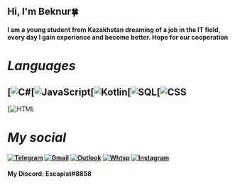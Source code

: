 ## Hi, I'm Beknur🍀
#### I am a young student from Kazakhstan dreaming of a job in the IT field, every day I gain experience and become better. Hope for our cooperation

# *Languages*
## [![C#](https://img.shields.io/badge/C%23-239120?style=for-the-badge&logo=c-sharp&logoColor=white)[![JavaScript](https://img.shields.io/badge/JavaScript-323330?style=for-the-badge&logo=javascript&logoColor=F7DF1E)[![Kotlin](https://img.shields.io/badge/Kotlin-0095D5?&style=for-the-badge&logo=kotlin&logoColor=white)[![SQL](https://img.shields.io/badge/PLSQL-F80000?style=for-the-badge&logo=oracle&logoColor=black)[![CSS](https://img.shields.io/badge/CSS3-1572B6?style=for-the-badge&logo=css3&logoColor=white)
[![HTML](https://img.shields.io/badge/HTML5-E34F26?style=for-the-badge&logo=html5&logoColor=white)

# *My social*
#### [![Telegram](https://img.shields.io/badge/Telegram-2CA5E0?style=for-the-badge&logo=telegram&logoColor=white)](https://t.me/idhoroso)  [![Gmail](https://img.shields.io/badge/Gmail-D14836?style=for-the-badge&logo=gmail&logoColor=white)](mailto:sailaukhanbeknur@gmail.com) [![Outlook](https://img.shields.io/badge/Microsoft_Outlook-0078D4?style=for-the-badge&logo=microsoft-outlook&logoColor=white)](mailto:bekasail@outlook.com) [![Whtsp](https://img.shields.io/badge/WhatsApp-25D366?style=for-the-badge&logo=whatsapp&logoColor=white)](https://wa.me/77765311600) [![Instagram](https://img.shields.io/badge/Instagram-E4405F?style=for-the-badge&logo=instagram&logoColor=white)](https://www.instagram.com/noellemymain/) 

#### My Discord: Escapist#8858

<!--
**ne0teny/ne0teny** is a ✨ _special_ ✨ repository because its `README.md` (this file) appears on your GitHub profile.

Here are some ideas to get you started:

- 🔭 I’m currently working on ...
- 🌱 I’m currently learning ...
- 👯 I’m looking to collaborate on ...
- 🤔 I’m looking for help with ...
- 💬 Ask me about ...
- 📫 How to reach me: ...
- 😄 Pronouns: ...
- ⚡ Fun fact: ...
-->

